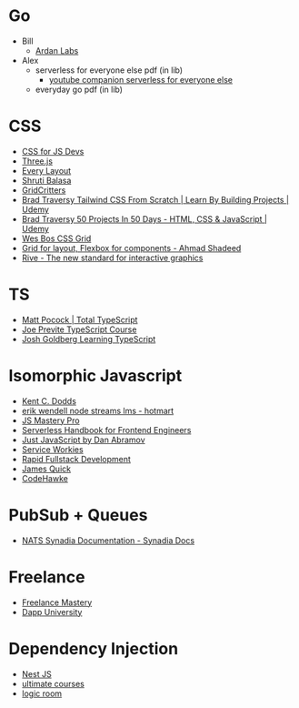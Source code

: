 # Go
- Bill
	- [Ardan Labs](https://courses.ardanlabs.com/enrollments)
- Alex
	- serverless for everyone else pdf (in lib)
		- [youtube companion serverless for everyone else](https://www.youtube.com/watch?v=rtC3xZwL-no)
	- everyday go pdf (in lib)

# CSS
- [CSS for JS Devs](https://courses.joshwcomeau.com/css-for-js)
- [Three.js](https://threejs-journey.com/lessons/introduction)
- [Every Layout](https://every-layout.dev/layouts/)
- [Shruti Balasa](https://www.shrutibalasa.com/)
- [GridCritters](https://gridcritters.com/)
- [Brad Traversy Tailwind CSS From Scratch | Learn By Building Projects | Udemy](https://www.udemy.com/course/tailwind-from-scratch/learn/lecture/32342372#overview)
- [Brad Traversy 50 Projects In 50 Days - HTML, CSS & JavaScript | Udemy](https://www.udemy.com/course/50-projects-50-days/learn/)
- [Wes Bos CSS Grid](https://cssgrid.io/)
- [Grid for layout, Flexbox for components - Ahmad Shadeed](https://ishadeed.com/article/grid-layout-flexbox-components/?utm_campaign=tailwind-weekly-093&utm_source=Tailwind+Weekly)
- [Rive - The new standard for interactive graphics](https://rive.app/)

# TS

- [Matt Pocock | Total TypeScript](https://www.totaltypescript.com/tutorials)
- [Joe Previte TypeScript Course](https://www.typescriptcourse.com/)
- [Josh Goldberg Learning TypeScript](https://www.learningtypescript.com/from-javascript-to-typescript/the-typeinator/)

# Isomorphic Javascript
- [Kent C. Dodds](https://kentcdodds.com/)
- [erik wendell node streams lms - hotmart](https://purchase.hotmart.com/purchase/detail/2105756?purchaseId=175204994)
- [JS Mastery Pro](https://javascript-mastery.teachable.com/courses)
- [Serverless Handbook for Frontend Engineers](https://serverlesshandbook.dev/)
- [Just JavaScript by Dan Abramov](https://justjavascript.com/learn)
- [Service Workies](https://serviceworkies.com/)
- [Rapid Fullstack Development](https://codecapers.gumroad.com/)
- [James Quick](https://learn.jamesqquick.com/dashboard)
- [CodeHawke](https://codehawke.com/)

# PubSub + Queues
- [NATS Synadia Documentation - Synadia Docs](https://docs.synadia.com/)

# Freelance
- [Freelance Mastery](https://freelancemastery.dev/)
- [Dapp University](https://dappuniversity.teachable.com/)

# Dependency Injection
- [Nest JS](https://learn.nestjs.com/courses/enrolled/591712)
- [ultimate courses](https://app.ultimatecourses.com/my-account)
- [logic room](https://www.logicroom.co/)

